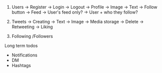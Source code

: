 1. Users
    -> Register
    -> Login
    -> Logout
    -> Profile
        -> Image
        -> Text
        -> Follow button
    -> Feed
        -> User's feed only?
        -> User + who they follow?

2. Tweets
    -> Creating
        -> Text
        -> Image -> Media storage
    -> Delete
    -> Retweeting
    -> Liking

3. Following /Followers

Long term todos
- Notifications
- DM
- Hashtags 